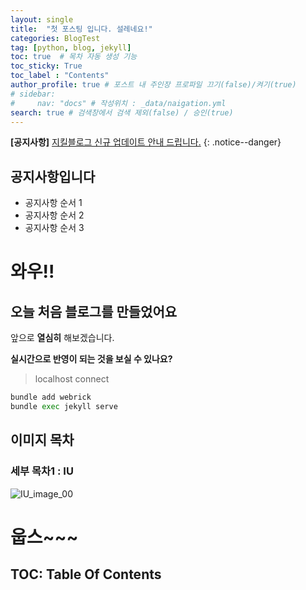 ```yaml
---
layout: single
title:  "첫 포스팅 입니다. 설레네요!"
categories: BlogTest
tag: [python, blog, jekyll]
toc: true  # 목차 자동 생성 기능
toc_sticky: True
toc_label : "Contents"
author_profile: true # 포스트 내 주인장 프로파일 끄기(false)/켜기(true)
# sidebar:
#     nav: "docs" # 작성위치 : _data/naigation.yml
search: true # 검색창에서 검색 제외(false) / 승인(true)
---
```


<!--공지사항 색깔 입히기 및 여러 형태 예문 -->
<!--빨강:danger/파랑:info/주황:warning/초록:success/회색:primary-->
<!-- 일반적인 형태-->
**[공지사항]** [지킬블로그 신규 업데이트 안내 드립니다.](https://mmistakes.github.io/minimal-mistakes/docs/quick-start-guide/)
{: .notice--danger}

<!-- 여러줄 && html tag 사용 -->
<div class = "notice--info">
<h2>공지사항입니다</h2>
<ul>
    <li>공지사항 순서 1</li>
    <li>공지사항 순서 2</li>
    <li>공지사항 순서 3</li>
</ul>
</div>


# 와우!! 

## 오늘 처음 블로그를 만들었어요

앞으로 **열심히** 해보겠습니다.

**실시간으로 반영이 되는 것을 보실 수 있나요?**

> localhost connect
```python
bundle add webrick
bundle exec jekyll serve
```

## 이미지 목차

### 세부 목차1 : IU

![IU_image_00](https://user-images.githubusercontent.com/92857078/142236771-428c921c-9cac-44a2-837e-0af235788903.jpg)


# 웁스~~~

## TOC: Table Of Contents